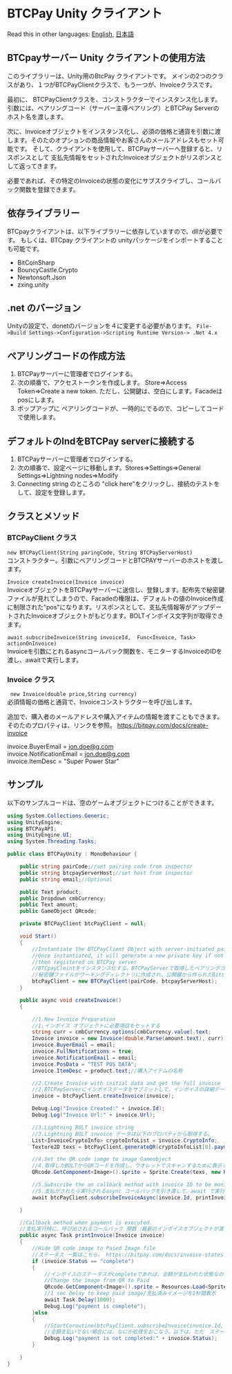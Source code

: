 BTCPay Unity クライアント
======

Read this in other languages: [English](README.md), [日本語](README.ja.md)

## BTCpayサーバー Unity クライアントの使用方法

このライブラリーは、Unity用のBtcPay クライアントです。
メインの2つのクラスがあり、１つがBTCPayClientクラスで、もう一つが、Invoiceクラスです。

最初に、 BTCPayClientクラスを、コンストラクターでインスタンス化します。引数には、ペアリングコード（サーバー主導ペアリング）とBTCPay Serverのホスト名を渡します。

次に、Invoiceオブジェクトをインスタンス化し、必須の価格と通貨を引数に渡します。そのたのオプションの商品情報やお客さんのメールアドレスもセット可能です。
そして、クライアントを使用して、BTCPayサーバーへ登録すると、リスポンスとして 支払先情報をセットされたInvoiceオブジェクトがリスポンスとして返ってきます。

必要であれば、その特定のInvoiceの状態の変化にサブスクライブし、コールバック関数を登録できます。

## 依存ライブラリー
BTCpayクライアントは、以下ライブラリーに依存していますので、dllが必要です。
もしくは、BTCpay クライアントの unityパッケージをインポートすることも可能です。

* BitCoinSharp
* BouncyCastle.Crypto
* Newtonsoft.Json
* zxing.unity

## .net のバージョン
Unityの設定で、donetのバージョンを４に変更する必要があります。
`File->Build Settings->Configuration->Scripting Runtime Version-> .Net 4.x` 

## ペアリングコードの作成方法
1. BTCPayサーバーに管理者でログインする。
2. 次の順番で、アクセストークンを作成します。 Store=>Access Token=>Create a new token. ただし、公開鍵は、空白にします。Facadeはposにします。
3. ポップアップに ペアリングコードが、一時的にでるので、コピーしてコードで使用します。

## デフォルトのlndをBTCPay serverに接続する
1. BTCPayサーバーに管理者でログインする。
2. 次の順番で、設定ページに移動します。Stores=>Settings=>General Settings=>Lightning nodes=>Modify
3. Connecting string のところの "click here"をクリックし、接続のテストをして、設定を登録します。

## クラスとメソッド

### BTCPayClient クラス
`new BTCPayClient(String paringCode, String BTCPayServerHost)`  
コンストラクター。引数にペアリングコードとBTCPAYサーバーのホストを渡します。

`Invoice createInvoice(Invoice invoice)`  
InvoiceオブジェクトをBTCPayサーバーに送信し、登録します。配布先で秘密鍵ファイルが見れてしまうので、Facadeの権限は、デフォルトの値のInvoice作成に制限された"pos"になります。リスポンスとして、支払先情報等がアップデートされたInvoiceオブジェクトがもどります。BOLTインボイス文字列が取得できます。

`await subscribeInvoice(String invoiceId,  Func<Invoice, Task> actionOnInvoice)`  
Invoiceを引数にとれるasyncコールバック関数を、モニターするInvoiceのIDを渡し、awaitで実行します。

### Invoice クラス

` new Invoice(double price,String currency)`  
必須情報の価格と通貨で、Invoiceコンストラクターを呼び出します。

追加で、購入者のメールアドレスや購入アイテムの情報を渡すこともできます。そのたのプロパティは、リンクを参照。
https://bitpay.com/docs/create-invoice

invoice.BuyerEmail = jon.doe@g.com  
invoice.NotificationEmail = jon.doe@g.com  
invoice.ItemDesc = "Super Power Star"

## サンプル
以下のサンプルコードは、空のゲームオブジェクトにつけることができます。
```csharp
using System.Collections.Generic;
using UnityEngine;
using BTCPayAPI;
using UnityEngine.UI;
using System.Threading.Tasks;

public class BTCPayUnity : MonoBehaviour {

    public string pairCode;//set pairing code from inspector
    public string btcpayServerHost;//set host from inspector
    public string email;//Optional

    public Text product;
    public Dropdown cmbCurrency;
    public Text amount;
    public GameObject QRcode;

    private BTCPayClient btcPayClient = null;

    void Start()
    {
        //Instantiate the BTCPayClient Object with server-initiated pairing code and hostname of BTCpay server
        //Once instantiated, it will generate a new private key if not there, and SIN ,which is derived from public key.
        //then registered on BTCPay server
        //BTCpayCleintをインスタンス化する。BTCPayServerで取得したペアリングコードをとホスト名をセット
        //秘密鍵ファイルがワーキングディレクトリに作成され、公開鍵から作られたBitcoinアドレスのようなSINがBTCPayServerに登録される。
        btcPayClient = new BTCPayClient(pairCode, btcpayServerHost);
    }

    public async void createInvoice()
    {

        //1.New Invoice Preparation
        //1.インボイス オブジェクトに必要項目をセットする
        string curr = cmbCurrency.options[cmbCurrency.value].text;
        Invoice invoice = new Invoice(double.Parse(amount.text), curr);//金額と通貨
        invoice.BuyerEmail = email;
        invoice.FullNotifications = true;
        invoice.NotificationEmail = email;
        invoice.PosData = "TEST POS DATA";
        invoice.ItemDesc = product.text;//購入アイテムの名称

        //2.Create Invoice with initial data and get the full invoice
        //2.BTCPayServerにインボイスデータをサブミットして、インボイスの詳細データを取得する。
        invoice = btcPayClient.createInvoice(invoice);

        Debug.Log("Invoice Created:" + invoice.Id);
        Debug.Log("Invoice Url:" + invoice.Url);

        //3.Lightning BOLT invoice string
        //3.Lightning BOLT invoice データは以下のプロパティから取得する。
        List<InvoiceCryptoInfo> cryptoInfoList = invoice.CryptoInfo;
        Texture2D texs = btcPayClient.generateQR(cryptoInfoList[0].paymentUrls.BOLT11);//Generate QR code image

        //4.Set the QR code iamge to image Gameobject
        //4.取得したBOLTからQRコードを作成し、ウオレットでスキャンするために表示する。
        QRcode.GetComponent<Image>().sprite = Sprite.Create(texs, new Rect(0.0f, 0.0f, texs.width, texs.height), new Vector2(0.5f, 0.5f), 100.0f);

        //5.Subscribe the an callback method with invoice ID to be monitored
        //5.支払がされたら実行されるasync コールバックを引き渡して、await で実行する
        await btcPayClient.subscribeInvoiceAsync(invoice.Id, printInvoice);

    }

    //Callback method when payment is executed.
    //支払実行時に、呼び出されるコールバック 関数（最新のインボイスオブジェクトが渡される）
    public async Task printInvoice(Invoice invoice)
    {
        //Hide QR code image to Paied Image file
        //ステータス 一覧はこちら。 https://bitpay.com/docs/invoice-states
        if (invoice.Status == "complete")
        {
            //インボイスのステータスがcompleteであれば、全額が支払われた状態なので、支払完了のイメージに変更する
            //Change the image from QR to Paid
            QRcode.GetComponent<Image>().sprite = Resources.Load<Sprite>("image/paid");
            //1 sec Delay to keep paid image/支払済みイメージを1秒間表示
            await Task.Delay(1000);
            Debug.Log("payment is complete");
        }else
        {
            //StartCoroutine(btcPayClient.subscribeInvoice(invoice.Id, printInvoice, this));
            //全額支払いでない場合には、なにか処理をおこなう。以下は、ただ　ステータスを表示して終了。
            Debug.Log("payment is not completed:" + invoice.Status);
        }

    }
}
```
